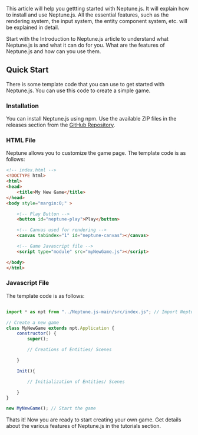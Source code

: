 
This article will help you gettting started with Neptune.js. It will explain how to install and use Neptune.js. All the essential features, such as the rendering system, the input system, the entity component system, etc. will be explained in detail.


Start with the Introduction to Neptune.js article to understand what Neptune.js is and what it can do for you. What are the features of Neptune.js and how can you use them.


## Quick Start

There is some template code that you can use to get started with Neptune.js. You can use this code to create a simple game.

### Installation

You can install Neptune.js using npm.
Use the available ZIP files in the releases section from the [GitHub Repository](https://github.com/SujalChoudhari/Neptune.js).


### HTML File
Neptune allows you to customize the game page.
The template code is as follows:

```html
<!-- index.html -->
<!DOCTYPE html>
<html>
<head>
    <title>My New Game</title>
</head>
<body style="margin:0;" >

    <!-- Play Button -->
    <button id="neptune-play">Play</button>

    <!-- Canvas used for rendering -->
    <canvas tabindex="1" id="neptune-canvas"></canvas>

    <!-- Game Javascript file -->
    <script type="module" src="myNewGame.js"></script>

</body>
</html>

```

### Javascript File

The template code is as follows:

```js

import * as npt from "../Neptune.js-main/src/index.js"; // Import Neptune.js aka the index file.

// Create a new game
class MyNewGame extends npt.Application {
    constructor() {
        super();

        // Creations of Entities/ Scenes

    }

    Init(){

        // Initialization of Entities/ Scenes

    }
}

new MyNewGame(); // Start the game
```

Thats it! Now you are ready to start creating your own game.
Get details about the various features of Neptune.js in the tutorials section.